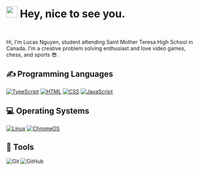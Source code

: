 <h1><img src="https://emojis.slackmojis.com/emojis/images/1531849430/4246/blob-sunglasses.gif?1531849430" width="30"/> Hey, nice to see you.</h1>

<br>

Hi, I'm Lucas Nguyen, student attending Saint Mother Teresa High School in Canada. I'm a creative problem solving enthusiast and love video games, chess, and sports 😎.

<h2>✍ Programming Languages</h2>
<p>
  <a href="https://github.com/search?q=user%3Alucas-nguyen0+language%3Atypescript"><img alt="TypeScript" 
  src="https://img.shields.io/badge/TypeScript-%23007ACC.svg?logo=TypeScript&logoColor=white"></a>
  <a href="https://github.com/search?q=user%3Alucas-nguyen0+language%3Ahtml"><img alt="HTML"
  src="https://img.shields.io/badge/HTML-E34F26.svg?logo=html5&logoColor=white"></a>
  <a href="https://github.com/search?q=user%3AMr-Coxall+language%3Acss"><img alt="CSS"
  src="https://img.shields.io/badge/CSS-1572B6.svg?logo=css3&logoColor=white"></a>
  <a href="https://github.com/search?q=user%3AMr-Coxall+language%3Ajavascript"><img alt="JavaScript"
  src="https://img.shields.io/badge/JavaScript-F7DF1E.svg?logo=javascript&logoColor=white"></a>
  </p>
<h2>💻 Operating Systems</h2>
<p>
  <a href="https://linux.org/"><img src="https://img.shields.io/badge/Linux-FCC624?logo=linux&logoColor=white" alt="Linux"></a>
  <a href="https://www.google.com/intl/en_ca/chromebook/chrome-os/"><img src="https://img.shields.io/badge/chrome%20os-3d89fc?logo=google%20chrome&logoColor=white" alt="ChromeOS"></a>
</p>
<h2>🔧 Tools</h2>

  ![Git](https://img.shields.io/badge/git-%23F05033.svg?style=for-the-badge&logo=git&logoColor=white)
  ![GitHub](https://img.shields.io/badge/github-%23121011.svg?style=for-the-badge&logo=github&logoColor=white)

<!---
lucas-nguyen0/lucas-nguyen0 is a ✨ special ✨ repository because its `README.md` (this file) appears on your GitHub profile.
You can click the Preview link to take a look at your changes.
--->
